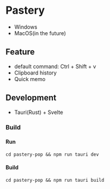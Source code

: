 # Pastery

- Windows
- MacOS(in the future)

## Feature

- default command: Ctrl + Shift + v
- Clipboard history
- Quick memo

## Development

- Tauri(Rust) + Svelte

### Build

#### Run
`cd pastery-pop && npm run tauri dev`

#### Build
`cd pastery-pop && npm run tauri build`
